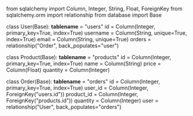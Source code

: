 from sqlalchemy import Column, Integer, String, Float, ForeignKey
from sqlalchemy.orm import relationship
from database import Base

class User(Base):
    __tablename__ = "users"
    id = Column(Integer, primary_key=True, index=True)
    username = Column(String, unique=True, index=True)
    email = Column(String, unique=True)
    orders = relationship("Order", back_populates="user")

class Product(Base):
    __tablename__ = "products"
    id = Column(Integer, primary_key=True, index=True)
    name = Column(String)
    price = Column(Float)
    quantity = Column(Integer)

class Order(Base):
    __tablename__ = "orders"
    id = Column(Integer, primary_key=True, index=True)
    user_id = Column(Integer, ForeignKey("users.id"))
    product_id = Column(Integer, ForeignKey("products.id"))
    quantity = Column(Integer)
    user = relationship("User", back_populates="orders")
